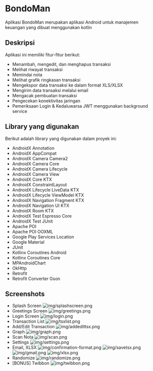 # BondoMan
Aplikasi BondoMan merupakan aplikasi Android untuk manajemen keuangan yang dibuat menggunakan kotlin

## Deskripsi 
Aplikasi ini memiliki fitur-fitur berikut:
- Menambah, mengedit, dan menghapus transaksi
- Melihat riwayat transaksi
- Memindai nota
- Melihat grafik ringkasan transaksi
- Mengekspor data transaksi ke dalam format XLS/XLSX
- Mengirim data transaksi melalui email
- Mengacak pembuatan transaksi
- Pengecekan konektivitas jaringan
- Pemeriksaan Login & Kedaluwarsa JWT menggunakan background service

## Library yang digunakan
Berikut adalah library yang digunakan dalam proyek ini:
- AndroidX Annotation
- AndroidX AppCompat
- AndroidX Camera Camera2
- AndroidX Camera Core
- AndroidX Camera Lifecycle
- AndroidX Camera View
- AndroidX Core KTX
- AndroidX ConstraintLayout
- AndroidX Lifecycle LiveData KTX
- AndroidX Lifecycle ViewModel KTX
- AndroidX Navigation Fragment KTX
- AndroidX Navigation UI KTX
- AndroidX Room KTX
- AndroidX Test Espresso Core
- AndroidX Test JUnit
- Apache POI
- Apache POI OOXML
- Google Play Services Location
- Google Material
- JUnit
- Kotlinx Coroutines Android
- Kotlinx Coroutines Core
- MPAndroidChart
- OkHttp
- Retrofit
- Retrofit Converter Gson



## Screenshots
- Splash Screen
![img/splashscreen.png](img/splashscreen.png)
- Greetings Screen
![img/greetings.png](img/greetings.png)
- Login Screen
![img/login.png](img/login.png)
- Transaction List
![img/tsxlist.png](img/tsxlist.png)
- Add/Edit Transaction
![img/addedittsx.png](img/addedittsx.png)
- Graph
![img/graph.png](img/graph.png)
- Scan Nota
![img/scan.png](img/scan.png)
- Settings
![img/settings.png](img/settings.png)
- Email, XLSX
![img/confirmation-format.png](img/confirmation-format.png)
![img/savetsx.png](img/savetsx.png)
![img/gmail.png](img/gmail.png)
![img/xlsx.png](img/xlsx.png)
- Randomize
![img/randomize.png](img/randomize.png)
- [BONUS] Twibbon
![img/twibbon.png](img/twibbon.png)
